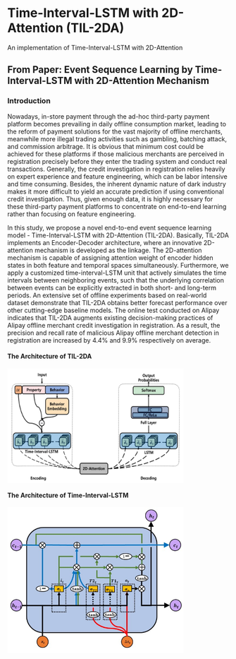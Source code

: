 ﻿# Time-Interval-LSTM with 2D-Attention (TIL-2DA)
An implementation of Time-Interval-LSTM with 2D-Attention

## From Paper: Event Sequence Learning by Time-Interval-LSTM with 2D-Attention Mechanism
### Introduction
Nowadays, in-store payment through the ad-hoc third-party payment platform becomes prevailing in daily offline consumption market, leading to the reform of payment solutions for the vast majority of offline merchants, meanwhile more illegal trading activities such as gambling, batching attack, and commission arbitrage. It is obvious that minimum cost could be achieved for these platforms if those malicious merchants are perceived in registration precisely before they enter the trading system and conduct real transactions. Generally, the credit investigation in registration relies heavily on expert experience and feature engineering, which can be labor intensive and time consuming. Besides, the inherent dynamic nature of dark industry makes it more difficult to yield an accurate prediction if using conventional credit investigation. Thus, given enough data, it is highly necessary for these third-party payment platforms to concentrate on end-to-end learning rather than focusing on feature engineering.

In this study, we propose a novel end-to-end event sequence learning model - Time-Interval-LSTM with 2D-Attention (TIL-2DA). Basically, TIL-2DA implements an Encoder-Decoder architecture, where an innovative 2D-attention mechanism is developed as the linkage. The 2D-attention mechanism is capable of assigning attention weight of encoder hidden states in both feature and temporal spaces simultaneously. Furthermore, we apply a customized time-interval-LSTM unit that actively simulates the time intervals between neighboring events, such that the underlying correlation between events can be explicitly extracted in both short- and long-term periods. An extensive set of offline experiments based on real-world dataset demonstrate that TIL-2DA obtains better forecast performance over other cutting-edge baseline models. The online test conducted on Alipay indicates that TIL-2DA augments existing decision-making practices of Alipay offline merchant credit investigation in registration. As a result, the precision and recall rate of malicious Alipay offline merchant detection in registration are increased by 4.4% and 9.9% respectively on average.

#### The Architecture of TIL-2DA
<img src="./figs/architecture.jpg" width = "400" height = "260" align=center>

#### The Architecture of Time-Interval-LSTM
<img src="./figs/time_interval_lstm.jpg" width = "400" height = "330" align=center>
